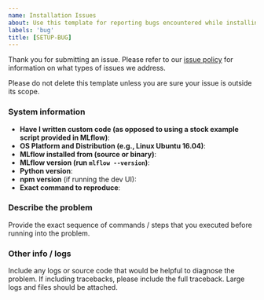 ```yaml
---
name: Installation Issues
about: Use this template for reporting bugs encountered while installing MLflow.
labels: 'bug'
title: [SETUP-BUG]
---
```

Thank you for submitting an issue. Please refer to our [issue policy](https://www.github.com/mlflow/mlflow/blob/master/ISSUE_POLICY.md)
for information on what types of issues we address.
  
Please do not delete this template unless you are sure your issue is outside its scope.

### System information
- **Have I written custom code (as opposed to using a stock example script provided in MLflow)**:
- **OS Platform and Distribution (e.g., Linux Ubuntu 16.04)**:
- **MLflow installed from (source or binary)**: 
- **MLflow version (run ``mlflow --version``)**:
- **Python version**: 
- **npm version** (if running the dev UI):
- **Exact command to reproduce**:

### Describe the problem
Provide the exact sequence of commands / steps that you executed before running into the problem.

### Other info / logs
Include any logs or source code that would be helpful to diagnose the problem. If including tracebacks,
please include the full traceback. Large logs and files should be attached.
